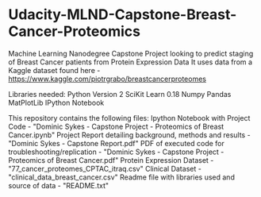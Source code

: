 # Udacity-MLND-Capstone-Breast-Cancer-Proteomics
Machine Learning Nanodegree Capstone Project looking to predict staging of Breast Cancer patients from Protein Expression Data
It uses data from a Kaggle dataset found here - https://www.kaggle.com/piotrgrabo/breastcancerproteomes
 
Libraries needed:
Python Version 2
SciKit Learn 0.18
Numpy
Pandas 
MatPlotLib
IPython Notebook

This repository contains the following files:
Ipython Notebook with Project Code - "Dominic Sykes - Capstone Project - Proteomics of Breast Cancer.ipynb"
Project Report detailing background, methods and results - "Dominic Sykes - Capstone Report.pdf"
PDF of executed code for troubleshooting/replication - "Dominic Sykes - Capstone Project - Proteomics of Breast Cancer.pdf"
Protein Expression Dataset - "77_cancer_proteomes_CPTAC_itraq.csv"
Clinical Dataset - "clinical_data_breast_cancer.csv"
Readme file with libraries used and source of data - "README.txt"
